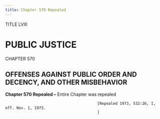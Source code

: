 ```yaml
---
title: Chapter 570 Repealed
---
```


TITLE LVIII
                                             
PUBLIC JUSTICE
==============

CHAPTER 570
                                             
OFFENSES AGAINST PUBLIC ORDER AND DECENCY, AND OTHER MISBEHAVIOR
----------------------------------------------------------------

**Chapter 570 Repealed –** Entire Chapter was repealed


                                             [Repealed 1973, 532:26, I, eff. Nov. 1, 1973.
                                             ]
